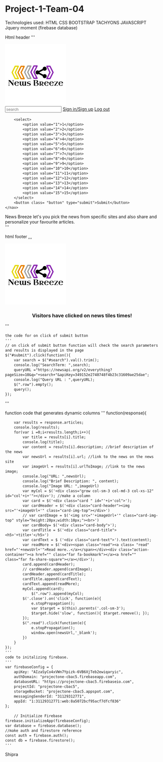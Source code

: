 # Project-1-Team-04
Technologies used:
HTML
CSS
BOOTSTRAP
TACHYONS
JAVASCRIPT
Jquery
moment (firebase database)

Html header
'''
<div class="jumbotron">
    <div class="logo"> 
        <a href="index.html">
            <img src="assets/images/logo.png" alt="News Breeze">
        </a> 
    </div>
    <!-- nav box has search box, signin or register for the first time which leads to a different page
    and  option dropdown to select how many articles should be displayed from 1-15
    default is 5  -->
     <nav class="nav-box">
        <input class="search" placeholder="search">
        <a class="signin" href="loginSignin.html">Sign in/Sign up</a>
        <a class="signout" href="logout.html">Log out</a>
        

        <select> 
            <option value="1">1</option>
            <option value="2">2</option>
            <option value="3">3</option>
            <option value="4">4</option>
            <option value="5">5</option>
            <option value="6">6</option>
            <option value="7">7</option>
            <option value="8">8</option>
            <option value="9">9</option>
            <option value="10">10</option>
            <option value="11">11</option>
            <option value="12">12</option>
            <option value="13">13</option>
            <option value="14">14</option>
            <option value="15">15</option>
        </select>
        <button class= "button" type="submit">Submit</button>
    </nav>
</header>
<div class="header-ext">
<div class="announcement">
    News Breeze let's you pick the news from specific sites and also share and personalize your favourite articles.
</div>
</div>
  </div>
  '''

  html footer
  ,,,
  <footer>
        <!-- Displays the logo in the front page -->
        <div class="logo"> 
            <a href="index.html">
                <img src="assets/images/logo.png" alt="News Breeze">
            </a> 
        </div>
        <!-- nav box has search box, signin or register for the first time which leads to a different page
        and  option dropdown to select how many articles should be displayed from 1-15
        default is 5  -->
         <nav class="nav-box">
                <h3 style= "text-align:center;">Visitors have clicked on news tiles <span id="click-value" style="color:red;"></span> times!</h3>
        </nav>
    </footer>  
    '''

    the code for on click of submit button
    '''
    // on click of submit button function will check the search parameters and results is displayed in the page
    $("#submit").click(function(){
        var search = $("#search").val().trim();
        console.log("SearchTerm: ",search);
        queryURL ="https://newsapi.org/v2/everything?pageSize=10&q="+search+"&apiKey=349152e2740748f4b23c31609ae25dae";
        console.log("Query URL : ",queryURL);
        $(".row").empty();
        query();
    });
'''

function code that generates dynamic columns
'''
function(response){

        var results = response.articles;
        console.log(results);
        for(var i =0;i<results.length;i++){
            var title = results[i].title;
            console.log(title);
            var content = results[i].description; //brief description of the news
            var newsUrl = results[i].url; //link to the news on the news site
            var imageUrl = results[i].urlToImage; //link to the news image;
            console.log("URL: ",newsUrl);
            console.log("Brief Description: ", content);
            console.log("Image URL: ",imageUrl)
            var myCol = $('<div class="grow col-sm-3 col-md-3 col-xs-12" id="col'+i+'"></div>'); //make a column
            var card = $('<div class="card " id="'+i+'col">');
            var cardHeader = $('<div class="card-header"><img src="'+imageUrl+'" class="card-img-top"></div>')
            // var cardImage = $('<img src="'+imageUrl+'" class="card-img-top" style="height:20px;width:10px;"><br>')
            var cardBody= $('<div class="card-body">');
            var cardTitle = $('<div class="card-title"><h5>'+title+'</h5>')
            var cardText = $ ('<div class="card-text">').text(content);
            var readMore = $('<div><span class="read"><a class= "read" href="'+newsUrl+'">Read more..</a></span></div><div class="action-container"><a href="" class="far fa-bookmark"></a><a href="" class="far fa-share-square"></a></div>');
            card.append(cardHeader);
            // cardHeader.append(cardImage);
            cardHeader.append(cardTitle);
            cardTitle.append(cardText);
            cardText.append(readMore);
            myCol.append(card);
                $(".row").append(myCol);
            $('.close').on('click', function(e){
                e.stopPropagation();  
                var $target = $(this).parents('.col-sm-3');
                $target.hide('slow', function(){ $target.remove(); });
            });
            $(".read").click(function(e){
                e.stopPropagation(); 
                window.open(newsUrl,'_blank');
            })
        }
    });
    '''
    code to initalizing firebase.
    '''
    var firebaseConfig = {
        apiKey: "AIzaSyCo4xVWn7Ypizk-6VB6XjTeb2ewiqaryic",
        authDomain: "projectone-cbac5.firebaseapp.com",
        databaseURL: "https://projectone-cbac5.firebaseio.com",
        projectId: "projectone-cbac5",
        storageBucket: "projectone-cbac5.appspot.com",
        messagingSenderId: "31129312771",
        appId: "1:31129312771:web:8a5072bcf95acf7dfcf836"
    };
      
        // Initialize Firebase
    firebase.initializeApp(firebaseConfig);
    var database = firebase.database();
    //make auth and firestore reference
    const auth = firebase.auth();
    const db = firebase.firestore();
    '''
Shipra